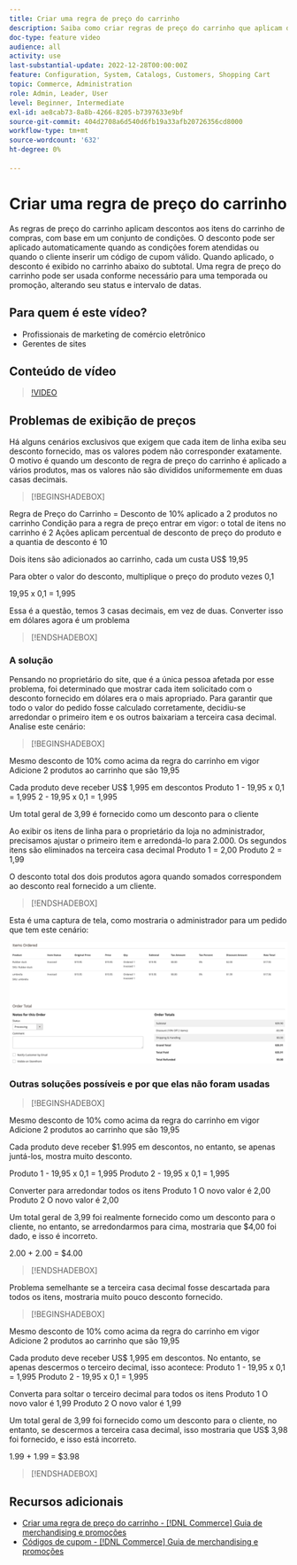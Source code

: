 ```yaml
---
title: Criar uma regra de preço do carrinho
description: Saiba como criar regras de preço do carrinho que aplicam descontos no carrinho com base em um conjunto de condições.
doc-type: feature video
audience: all
activity: use
last-substantial-update: 2022-12-28T00:00:00Z
feature: Configuration, System, Catalogs, Customers, Shopping Cart
topic: Commerce, Administration
role: Admin, Leader, User
level: Beginner, Intermediate
exl-id: ae8cab73-8a8b-4266-8205-b7397633e9bf
source-git-commit: 404d2708a6d540d6fb19a33afb20726356cd8000
workflow-type: tm+mt
source-wordcount: '632'
ht-degree: 0%

---
```


# Criar uma regra de preço do carrinho

As regras de preço do carrinho aplicam descontos aos itens do carrinho de compras, com base em um conjunto de condições. O desconto pode ser aplicado automaticamente quando as condições forem atendidas ou quando o cliente inserir um código de cupom válido. Quando aplicado, o desconto é exibido no carrinho abaixo do subtotal. Uma regra de preço do carrinho pode ser usada conforme necessário para uma temporada ou promoção, alterando seu status e intervalo de datas.

## Para quem é este vídeo?

- Profissionais de marketing de comércio eletrônico
- Gerentes de sites

## Conteúdo de vídeo

>[!VIDEO](https://video.tv.adobe.com/v/343835?quality=12&learn=on)

## Problemas de exibição de preços

Há alguns cenários exclusivos que exigem que cada item de linha exiba seu desconto fornecido, mas os valores podem não corresponder exatamente. O motivo é quando um desconto de regra de preço do carrinho é aplicado a vários produtos, mas os valores não são divididos uniformemente em duas casas decimais.

>[!BEGINSHADEBOX]

Regra de Preço do Carrinho = Desconto de 10% aplicado a 2 produtos no carrinho Condição para a regra de preço entrar em vigor: o total de itens no carrinho é 2 Ações aplicam percentual de desconto de preço do produto e a quantia de desconto é 10

Dois itens são adicionados ao carrinho, cada um custa US$ 19,95

Para obter o valor do desconto, multiplique o preço do produto vezes 0,1

19,95 x 0,1 = 1,995

Essa é a questão, temos 3 casas decimais, em vez de duas. Converter isso em dólares agora é um problema

>[!ENDSHADEBOX]

### A solução

Pensando no proprietário do site, que é a única pessoa afetada por esse problema, foi determinado que mostrar cada item solicitado com o desconto fornecido em dólares era o mais apropriado. Para garantir que todo o valor do pedido fosse calculado corretamente, decidiu-se arredondar o primeiro item e os outros baixariam a terceira casa decimal. Analise este cenário:

>[!BEGINSHADEBOX]

Mesmo desconto de 10% como acima da regra do carrinho em vigor Adicione 2 produtos ao carrinho que são 19,95

Cada produto deve receber US$ 1,995 em descontos Produto 1 - 19,95 x 0,1 = 1,995 2 - 19,95 x 0,1 = 1,995

Um total geral de 3,99 é fornecido como um desconto para o cliente

Ao exibir os itens de linha para o proprietário da loja no administrador, precisamos ajustar o primeiro item e arredondá-lo para 2.000. Os segundos itens são eliminados na terceira casa decimal Produto 1 = 2,00 Produto 2 = 1,99

O desconto total dos dois produtos agora quando somados correspondem ao desconto real fornecido a um cliente.
>[!ENDSHADEBOX]

Esta é uma captura de tela, como mostraria o administrador para um pedido que tem este cenário:

![Exibição do administrador mostrando itens solicitados com valores diferentes](../assets/commerce-admin-cart-price-rule-values-different.png)

### Outras soluções possíveis e por que elas não foram usadas

>[!BEGINSHADEBOX]

Mesmo desconto de 10% como acima da regra do carrinho em vigor Adicione 2 produtos ao carrinho que são 19,95

Cada produto deve receber $1.995 em descontos, no entanto, se apenas juntá-los, mostra muito desconto.

Produto 1 - 19,95 x 0,1 = 1,995 Produto 2 - 19,95 x 0,1 = 1,995

Converter para arredondar todos os itens Produto 1 O novo valor é 2,00 Produto 2 O novo valor é 2,00

Um total geral de 3,99 foi realmente fornecido como um desconto para o cliente, no entanto, se arredondarmos para cima, mostraria que $4,00 foi dado, e isso é incorreto.

2.00 + 2.00 = $4.00

>[!ENDSHADEBOX]

Problema semelhante se a terceira casa decimal fosse descartada para todos os itens, mostraria muito pouco desconto fornecido.

>[!BEGINSHADEBOX]

Mesmo desconto de 10% como acima da regra do carrinho em vigor Adicione 2 produtos ao carrinho que são 19,95

Cada produto deve receber US$ 1,995 em descontos. No entanto, se apenas descermos o terceiro decimal, isso acontece: Produto 1 - 19,95 x 0,1 = 1,995 Produto 2 - 19,95 x 0,1 = 1,995

Converta para soltar o terceiro decimal para todos os itens Produto 1 O novo valor é 1,99 Produto 2 O novo valor é 1,99

Um total geral de 3,99 foi fornecido como um desconto para o cliente, no entanto, se descermos a terceira casa decimal, isso mostraria que US$ 3,98 foi fornecido, e isso está incorreto.

1.99 + 1.99 = $3.98

>[!ENDSHADEBOX]


## Recursos adicionais

- [Criar uma regra de preço do carrinho - [!DNL Commerce] Guia de merchandising e promoções](https://experienceleague.adobe.com/docs/commerce-admin/marketing/promotions/cart-rules/price-rules-cart-create.html)
- [Códigos de cupom - [!DNL Commerce] Guia de merchandising e promoções](https://experienceleague.adobe.com/docs/commerce-admin/marketing/promotions/cart-rules/price-rules-cart-coupon.html)
